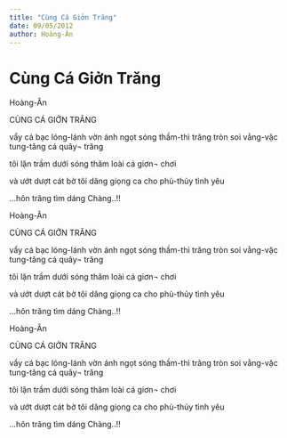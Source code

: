 ```yaml
---
title: "Cùng Cá Giởn Trăng"
date: 09/05/2012
author: Hoàng-Ân
---
```


# Cùng Cá Giởn Trăng

Hoàng-Ân


CÙNG CÁ GIỞN TRĂNG

vẩy cá bạc lóng-lánh
vờn ánh ngọt sóng thầm-thì
trăng tròn soi vằng-vặc
tung-tăng cá quây¬ trăng

tôi lặn trầm dưới sóng
thăm loài cá giơn¬ chơi

và ướt dượt cát bờ
tôi dâng giọng ca cho
phù-thủy tình yêu

...hôn trăng tìm dáng
   Chàng..!!

Hoàng-Ân


CÙNG CÁ GIỞN TRĂNG

vẩy cá bạc lóng-lánh
vờn ánh ngọt sóng thầm-thì
trăng tròn soi vằng-vặc
tung-tăng cá quây¬ trăng

tôi lặn trầm dưới sóng
thăm loài cá giơn¬ chơi

và ướt dượt cát bờ
tôi dâng giọng ca cho
phù-thủy tình yêu

...hôn trăng tìm dáng
   Chàng..!!

Hoàng-Ân


CÙNG CÁ GIỞN TRĂNG

vẩy cá bạc lóng-lánh
vờn ánh ngọt sóng thầm-thì
trăng tròn soi vằng-vặc
tung-tăng cá quây¬ trăng

tôi lặn trầm dưới sóng
thăm loài cá giơn¬ chơi

và ướt dượt cát bờ
tôi dâng giọng ca cho
phù-thủy tình yêu

...hôn trăng tìm dáng
   Chàng..!!
